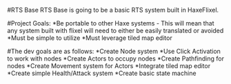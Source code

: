 #RTS Base
RTS Base is going to be a basic RTS system built in HaxeFlixel.

#Project Goals:
*Be portable to other Haxe systems - This will mean that any system built with flixel will need to either be easily translated or avoided
*Must be simple to utilize
*Must leverage tiled map editor

#The dev goals are as follows:
*Create Node system
*Use Click Activation to work with nodes
*Create Actors to occupy nodes
*Create Pathfinding for nodes
*Create Movement system for Actors
*Integrate tiled map editor
*Create simple Health/Attack system
*Create basic state machine

